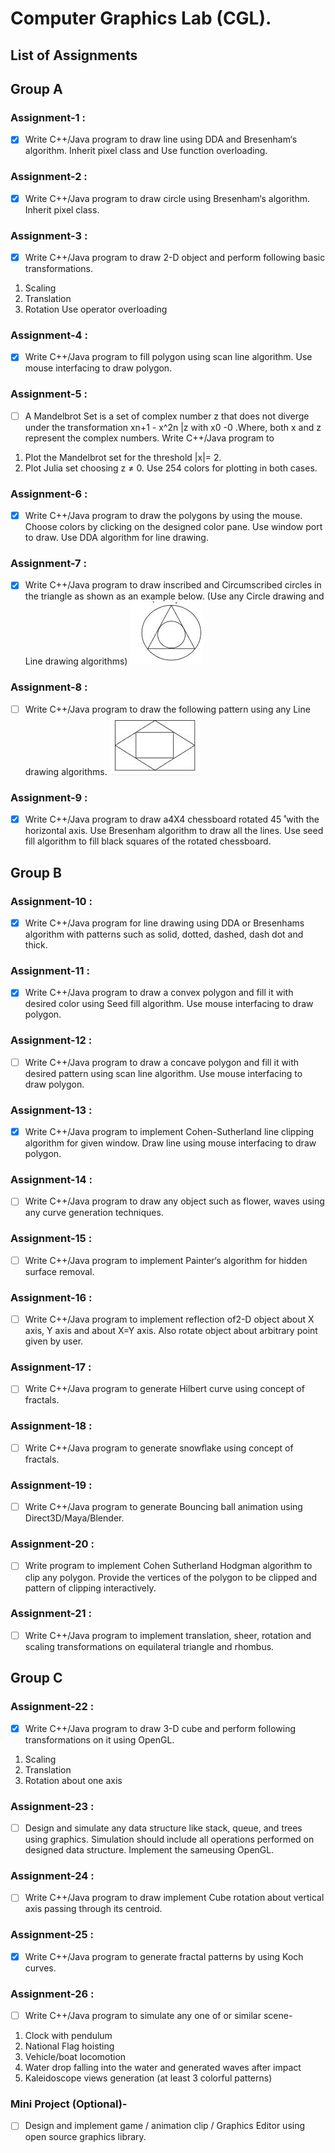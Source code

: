 # Computer Graphics Lab (CGL).

## List of Assignments

## Group A

### Assignment-1 :
- [x] Write C++/Java program to draw line using DDA and Bresenham‘s algorithm. Inherit pixel class and Use function overloading.

### Assignment-2 : 
- [x] Write C++/Java program to draw circle using Bresenham‘s algorithm. Inherit pixel class.

### Assignment-3 : 
- [x] Write C++/Java program to draw 2-D object and perform following basic transformations.
1. Scaling
2. Translation
3. Rotation
    Use operator overloading

### Assignment-4 : 
- [x] Write C++/Java program to fill polygon using scan line algorithm. Use mouse interfacing to draw polygon.

### Assignment-5 : 
- [ ] A  Mandelbrot  Set  is  a  set  of  complex  number  z  that  does  not  diverge  under  the transformation xn+1 - x^2n |z with x0 -0 .Where,  both  x  and  z  represent  the  complex numbers. Write C++/Java program to
 1. Plot the  Mandelbrot set for the threshold |x|= 2. 
 2. Plot Julia set choosing z ≠ 0. Use 254 colors for plotting in both cases.

### Assignment-6 : 
- [x] Write C++/Java program to draw the polygons by using the mouse. Choose colors by clicking on the designed color pane. Use window port to draw. Use DDA algorithm for line drawing.

### Assignment-7 : 
- [x] Write C++/Java program to draw inscribed and Circumscribed circles in the triangle as shown as an example below. (Use any Circle drawing and Line drawing algorithms) 
![](Img/Fig1.JPG)

### Assignment-8 : 
- [ ] Write C++/Java program to draw the following pattern using any Line drawing algorithms.
![](Img/Fig2.JPG)

### Assignment-9 : 
- [x] Write C++/Java program to draw a4X4 chessboard rotated 45 ̊ with the horizontal axis. Use Bresenham algorithm to draw all the lines. Use seed fill algorithm to fill black squares of the rotated chessboard.

## Group B

### Assignment-10 : 
- [x] Write C++/Java program for line drawing using DDA or Bresenhams algorithm with patterns such as solid, dotted, dashed, dash dot and thick.

### Assignment-11 : 
- [x] Write C++/Java program to draw a convex polygon and fill it with desired color using Seed fill algorithm. Use mouse interfacing to draw polygon.

### Assignment-12 : 
- [ ] Write C++/Java program to draw a concave polygon and fill it with desired pattern using scan line algorithm. Use mouse interfacing to draw polygon.

### Assignment-13 : 
- [x] Write C++/Java program to implement Cohen-Sutherland line clipping algorithm for given window. Draw line using mouse interfacing to draw polygon.

### Assignment-14 : 
- [ ] Write C++/Java program to draw any object such as flower, waves using any curve generation techniques.

### Assignment-15 : 
- [ ] Write C++/Java program to implement Painter‘s algorithm for hidden surface removal.

### Assignment-16 : 
- [ ] Write C++/Java program to implement reflection of2-D object about X axis, Y axis and about X=Y axis. Also rotate object about arbitrary point given by user.

### Assignment-17 : 
- [ ] Write C++/Java program to generate Hilbert curve using concept of fractals.

### Assignment-18 : 
- [ ] Write C++/Java program to generate snowflake using concept of fractals.

### Assignment-19 : 
- [ ] Write C++/Java program to generate Bouncing ball animation using Direct3D/Maya/Blender.

### Assignment-20 : 
- [ ] Write  program  to  implement  Cohen  Sutherland  Hodgman  algorithm  to  clip  any  polygon. Provide the vertices of the polygon to be clipped and pattern of clipping interactively.

### Assignment-21 : 
- [ ] Write C++/Java program to implement translation, sheer, rotation and scaling transformations on equilateral triangle and rhombus.

## Group C

### Assignment-22 : 
- [x] Write C++/Java program to draw 3-D cube and perform following transformations on it using OpenGL. 
1. Scaling  
2. Translation  
3. Rotation about one axis

### Assignment-23 : 
- [ ] Design and simulate any data structure like stack, queue, and trees using graphics. Simulation should include all operations performed on designed data structure. Implement the sameusing OpenGL.

### Assignment-24 : 
- [ ] Write C++/Java program to draw implement Cube rotation about vertical axis passing through its centroid.

### Assignment-25 : 
- [x] Write C++/Java program to generate fractal patterns by using Koch curves.

### Assignment-26 : 
- [ ] Write C++/Java program to simulate any one of or similar scene-
1. Clock with pendulum
2. National Flag hoisting
3. Vehicle/boat locomotion
4. Water drop falling into the water and generated waves after impact
5. Kaleidoscope views generation (at least 3 colorful patterns)

### Mini Project (Optional)-
- [ ] Design and implement game / animation clip / Graphics Editor using open source graphics library.